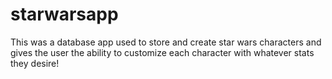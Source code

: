 # starwarsapp

This was a database app used to store and create star wars characters and gives the user the ability to customize each character with whatever stats they desire! 
